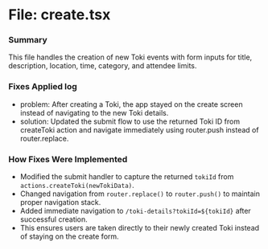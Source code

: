 # File: create.tsx

### Summary
This file handles the creation of new Toki events with form inputs for title, description, location, time, category, and attendee limits.

### Fixes Applied log
- problem: After creating a Toki, the app stayed on the create screen instead of navigating to the new Toki details.
- solution: Updated the submit flow to use the returned Toki ID from createToki action and navigate immediately using router.push instead of router.replace.

### How Fixes Were Implemented
- Modified the submit handler to capture the returned `tokiId` from `actions.createToki(newTokiData)`.
- Changed navigation from `router.replace()` to `router.push()` to maintain proper navigation stack.
- Added immediate navigation to `/toki-details?tokiId=${tokiId}` after successful creation.
- This ensures users are taken directly to their newly created Toki instead of staying on the create form.
